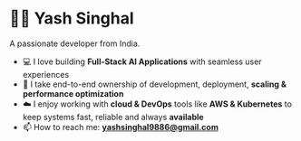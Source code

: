 # 👨‍💻 Yash Singhal

A passionate developer from India.

- 💻 I love building **Full-Stack AI Applications** with seamless user experiences 
- 🔭 I take end-to-end ownership of development, deployment, **scaling & performance optimization**  
- ☁️ I enjoy working with **cloud & DevOps** tools like **AWS & Kubernetes** to keep systems fast, reliable and always **available**  
- 📫 How to reach me: **yashsinghal9886@gmail.com**

